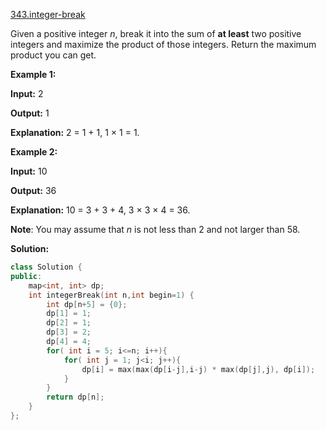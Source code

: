[343.integer-break](https://leetcode.com/problems/integer-break/)  

Given a positive integer _n_, break it into the sum of **at least** two positive integers and maximize the product of those integers. Return the maximum product you can get.

**Example 1:**

  
**Input:** 2
  
**Output:** 1
  
**Explanation:** 2 = 1 + 1, 1 × 1 = 1.

**Example 2:**

  
**Input:** 10
  
**Output:** 36
  
**Explanation:** 10 = 3 + 3 + 4, 3 × 3 × 4 = 36.

**Note**: You may assume that _n_ is not less than 2 and not larger than 58.  



**Solution:**  

```cpp
class Solution {
public:
    map<int, int> dp;
    int integerBreak(int n,int begin=1) {
        int dp[n+5] = {0};
        dp[1] = 1;
        dp[2] = 1;
        dp[3] = 2;
        dp[4] = 4;
        for( int i = 5; i<=n; i++){
            for( int j = 1; j<i; j++){
                dp[i] = max(max(dp[i-j],i-j) * max(dp[j],j), dp[i]);
            }
        }
        return dp[n];
    }
};
```
      